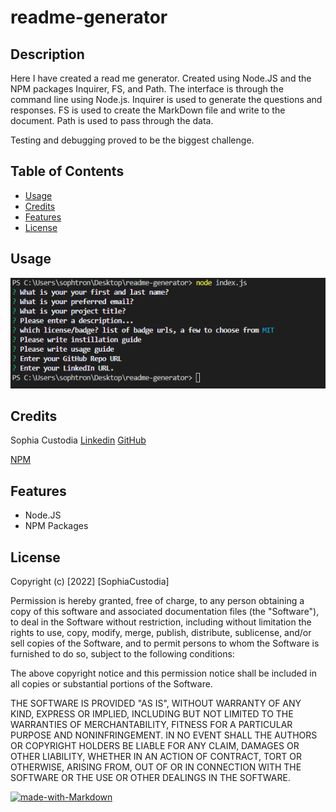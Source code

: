 # readme-generator

## Description 

Here I have created a read me generator. Created using Node.JS and the NPM packages Inquirer, FS, and Path. The interface is through the command line using Node.js. Inquirer is used to generate the questions and responses. FS is used to create the MarkDown file and write to the document. Path is used to pass through the data. 

Testing and debugging proved to be the biggest challenge.


## Table of Contents

* [Usage](#usage)
* [Credits](#credits)
* [Features](#features)
* [License](#license)



## Usage 

![screen shot](./screenshot.PNG)

## Credits

Sophia Custodia
[Linkedin](https://www.linkedin.com/in/sophia-custodia/)
[GitHub](https://github.com/Sophtron5000)

[NPM](https://docs.npmjs.com/)

## Features

* Node.JS
* NPM Packages

## License

Copyright (c) [2022] [SophiaCustodia]

Permission is hereby granted, free of charge, to any person obtaining a copy
of this software and associated documentation files (the "Software"), to deal
in the Software without restriction, including without limitation the rights
to use, copy, modify, merge, publish, distribute, sublicense, and/or sell
copies of the Software, and to permit persons to whom the Software is
furnished to do so, subject to the following conditions:

The above copyright notice and this permission notice shall be included in all
copies or substantial portions of the Software.

THE SOFTWARE IS PROVIDED "AS IS", WITHOUT WARRANTY OF ANY KIND, EXPRESS OR
IMPLIED, INCLUDING BUT NOT LIMITED TO THE WARRANTIES OF MERCHANTABILITY,
FITNESS FOR A PARTICULAR PURPOSE AND NONINFRINGEMENT. IN NO EVENT SHALL THE
AUTHORS OR COPYRIGHT HOLDERS BE LIABLE FOR ANY CLAIM, DAMAGES OR OTHER
LIABILITY, WHETHER IN AN ACTION OF CONTRACT, TORT OR OTHERWISE, ARISING FROM,
OUT OF OR IN CONNECTION WITH THE SOFTWARE OR THE USE OR OTHER DEALINGS IN THE
SOFTWARE.


[![made-with-Markdown](https://img.shields.io/badge/Made%20with-Markdown-1f425f.svg)](http://commonmark.org)